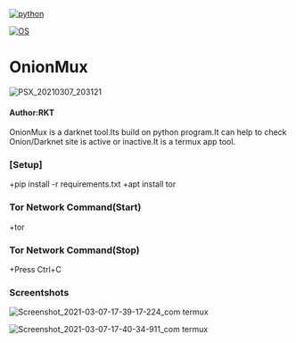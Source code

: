 [![python](https://img.shields.io/badge/python-brightgreen.svg)](https://www.python.org/downloads/release/python/)

[![OS](https://img.shields.io/badge/Tested%20On-Android-yellowgreen.svg)](https://termux.com/)


# OnionMux 


![PSX_20210307_203121](https://user-images.githubusercontent.com/69615463/110243402-69a89a80-7f84-11eb-8bb3-7a568b6a6b25.jpg)


<h4>Author:RKT</h4>

OnionMux is a darknet tool.Its build on python program.It can help to check Onion/Darknet site is active or inactive.It is a termux app tool.


### [Setup] ###

+pip install -r requirements.txt
+apt install tor

### Tor Network Command(Start) ###

+tor

### Tor Network Command(Stop) ###

+Press Ctrl+C


### Screentshots ###


![Screenshot_2021-03-07-17-39-17-224_com termux](https://user-images.githubusercontent.com/69615463/110238634-f182aa80-7f6c-11eb-8f4c-c1e2622afd8d.jpg)

![Screenshot_2021-03-07-17-40-34-911_com termux](https://user-images.githubusercontent.com/69615463/110238678-27c02a00-7f6d-11eb-9c18-0146a7b6c090.jpg)

